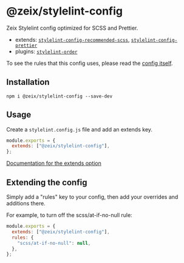# @zeix/stylelint-config

Zeix Stylelint config optimized for SCSS and Prettier.

- extends: [`stylelint-config-recommended-scss`](https://github.com/stylelint-scss/stylelint-config-recommended-scss), [`stylelint-config-prettier`](https://github.com/prettier/stylelint-config-prettier)
- plugins: [`stylelint-order`](https://github.com/hudochenkov/stylelint-order)

To see the rules that this config uses, please read the [config itself](https://github.com/zeixcom/stylelint-config/blob/master/index.js).

## Installation

`npm i @zeix/stylelint-config --save-dev`

## Usage

Create a `stylelint.config.js` file and add an extends key.

```js
module.exports = {
  extends: ["@zeix/stylelint-config"],
};
```

[Documentation for the extends option](https://stylelint.io/user-guide/configure/#extends)

## Extending the config

Simply add a "rules" key to your config, then add your overrides and additions there.

For example, to turn off the scss/at-if-no-null rule:

```js
module.exports = {
  extends: ["@zeix/stylelint-config"],
  rules: {
    "scss/at-if-no-null": null,
  },
};
```
